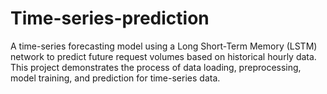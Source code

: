 # Time-series-prediction
A time-series forecasting model using a Long Short-Term Memory (LSTM) network to predict future request volumes based on historical hourly data. This project demonstrates the process of data loading, preprocessing, model training, and prediction for time-series data.
